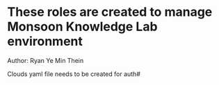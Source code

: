 # These roles are created to manage Monsoon Knowledge Lab environment

 Author: Ryan Ye Min Thein

 Clouds yaml file needs to be created for auth#
 
